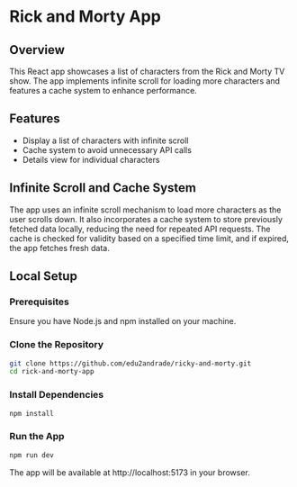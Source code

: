 # Rick and Morty App

## Overview

This React app showcases a list of characters from the Rick and Morty TV show. The app implements infinite scroll for loading more characters and features a cache system to enhance performance.

## Features

- Display a list of characters with infinite scroll
- Cache system to avoid unnecessary API calls
- Details view for individual characters

## Infinite Scroll and Cache System

The app uses an infinite scroll mechanism to load more characters as the user scrolls down. It also incorporates a cache system to store previously fetched data locally, reducing the need for repeated API requests. The cache is checked for validity based on a specified time limit, and if expired, the app fetches fresh data.

## Local Setup

### Prerequisites

Ensure you have Node.js and npm installed on your machine.

### Clone the Repository

```bash
git clone https://github.com/edu2andrade/ricky-and-morty.git
cd rick-and-morty-app
```

### Install Dependencies

```bash
npm install
```

### Run the App

```bash
npm run dev
```
The app will be available at http://localhost:5173 in your browser.
